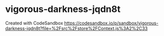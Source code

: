 # vigorous-darkness-jqdn8t
Created with CodeSandbox
https://codesandbox.io/p/sandbox/vigorous-darkness-jqdn8t?file=%2Fsrc%2Fstore%2FContext.js%3A2%2C33
